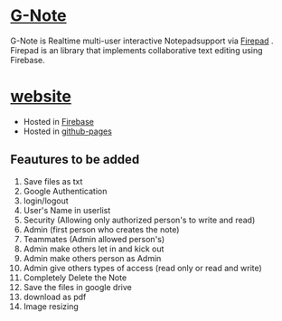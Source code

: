 # [G-Note](https://g-notepad.web.app/)
G-Note is Realtime multi-user interactive Notepadsupport via [Firepad](https://firepad.io/) . Firepad is an library that implements collaborative text editing using Firebase.

# [website](https://g-notepad.web.app/)
- Hosted in [Firebase](https://g-notepad.firebaseapp.com/)
- Hosted in [github-pages](https://igokulganesh.github.io/G-Note/)

## Feautures to be added 
1. Save files as txt  
2. Google Authentication 
3. login/logout 
4. User's Name in userlist 
5. Security (Allowing only authorized person's to write and read) 
6. Admin (first person who creates the note)
7. Teammates (Admin allowed person's) 
8. Admin make others let in and kick out 
9. Admin make others person as Admin 
10. Admin give others types of access (read only or read and write)
11. Completely Delete the Note 
12. Save the files in google drive 
13. download as pdf 
14. Image resizing
